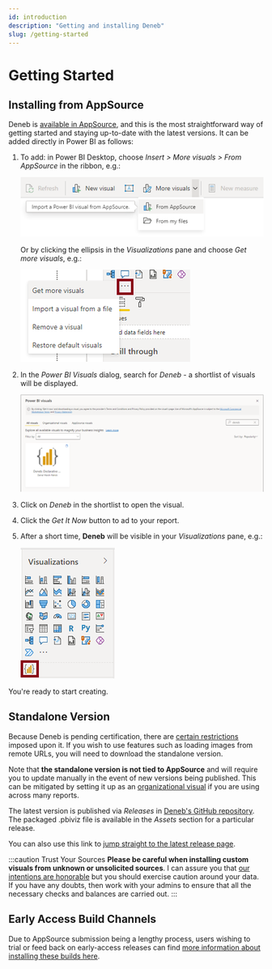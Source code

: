 ```yaml
---
id: introduction
description: "Getting and installing Deneb"
slug: /getting-started
---
```


# Getting Started

## Installing from AppSource

Deneb is [available in AppSource](https://appsource.microsoft.com/en-us/product/power-bi-visuals/coacervolimited1596856650797.deneb), and this is the most straightforward way of getting started and staying up-to-date with the latest versions. It can be added directly in Power BI as follows:

1.  To add: in Power BI Desktop, choose _Insert > More visuals > From AppSource_ in the ribbon, e.g.:

    ![](./img/appsource-ribbon.png)

    Or by clicking the ellipsis in the _Visualizations_ pane and choose _Get more visuals_, e.g.:

    ![appsource-pane.png](./img/appsource-pane.png)

2.  In the _Power BI Visuals_ dialog, search for _Deneb_ - a shortlist of visuals will be displayed.

    ![appsource-search.png](./img/appsource-search.png)

3.  Click on _Deneb_ in the shortlist to open the visual.

4.  Click the _Get It Now_ button to ad to your report.

5.  After a short time, **Deneb** will be visible in your _Visualizations_ pane, e.g.:

    ![appsource-pane-loaded.png](./img/appsource-pane-loaded.png)

You're ready to start creating.

## Standalone Version

Because Deneb is pending certification, there are [certain restrictions](https://docs.microsoft.com/en-us/power-bi/developer/visuals/power-bi-custom-visuals-certified?WT.mc_id=DP-MVP-5003712#source-code-requirements) imposed upon it. If you wish to use features such as loading images from remote URLs, you will need to download the standalone version.

Note that **the standalone version is not tied to AppSource** and will require you to update manually in the event of new versions being published. This can be mitigated by setting it up as an [organizational visual](https://docs.microsoft.com/en-us/power-bi/developer/visuals/power-bi-custom-visuals-organization?WT.mc_id=DP-MVP-5003712) if you are using across many reports.

The latest version is published via _Releases_ in [Deneb's GitHub repository](https://github.com/deneb-viz/deneb). The packaged .pbiviz file is available in the _Assets_ section for a particular release.

You can also use this link to [jump straight to the latest release page](https://github.com/deneb-viz/deneb/releases/latest).

:::caution Trust Your Sources
**Please be careful when installing custom visuals from unknown or unsolicited sources**. I can assure you that [our intentions are honorable](http://localhost:8000/privacy-policy) but you should exercise caution around your data. If you have any doubts, then work with your admins to ensure that all the necessary checks and balances are carried out.
:::

## Early Access Build Channels

Due to AppSource submission being a lengthy process, users wishing to trial or feed back on early-access releases can find [more information about installing these builds here](/community/early-access).
